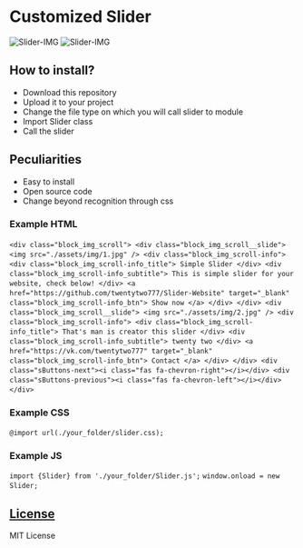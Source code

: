# Customized Slider
![Slider-IMG](https://i.imgur.com/3K7TCrP.jpg)
![Slider-IMG](https://i.imgur.com/jMv5aFC.jpg)

## How to install?
- Download this repository
- Upload it to your project
- Change the file type on which you will call slider to module
- Import Slider class
- Call the slider

## Peculiarities
- Easy to install
- Open source code
- Change beyond recognition through css

### Example HTML
`
    <div class="block_img_scroll">
        <div class="block_img_scroll__slide">
            <img src="./assets/img/1.jpg" />
            <div class="block_img_scroll-info">
                <div class="block_img_scroll-info_title">
                    Simple Slider
                </div>
                <div class="block_img_scroll-info_subtitle">
                    This is simple slider for your website, check below!
                </div>
                <a href="https://github.com/twentytwo777/Slider-Website" target="_blank" class="block_img_scroll-info_btn">
                    Show now
                </a>
            </div>
        </div>
        <div class="block_img_scroll__slide">
            <img src="./assets/img/2.jpg" />
            <div class="block_img_scroll-info">
                <div class="block_img_scroll-info_title">
                    That's man is creator this slider
                </div>
                <div class="block_img_scroll-info_subtitle">
                    twenty two
                </div>
                <a href="https://vk.com/twentytwo777" target="_blank" class="block_img_scroll-info_btn">
                    Contact
                </a>
            </div>
        </div>
        <div class="sButtons-next"><i class="fas fa-chevron-right"></i></div>
        <div class="sButtons-previous"><i class="fas fa-chevron-left"></i></div>
    </div>
`

### Example CSS
`
    @import url(./your_folder/slider.css);
`

### Example JS
`
    import {Slider} from './your_folder/Slider.js';
`
`
    window.onload = new Slider;
`

## [License](LICENSE)
MIT License